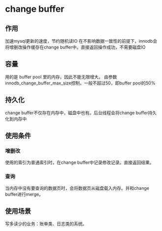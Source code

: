 # change buffer

## 作用
加速mysql更新的速度，节约随机读IO
在不影响数据一致性的前提下，innodb会将增删改操作缓存在change buffer中。直接返回操作成功，不需要磁盘IO

## 容量
用的是 buffer pool 里的内存，因此不能无限增大。
由参数innodb_change_buffer_max_size控制，一般不超过50，即buffer pool的50%

## 持久化
change buffer不仅存在内存中，磁盘中也有。后台线程会将change buffer持久化到内存中

## 使用条件

### 增删改
使用的索引为普通索引时，在change buffer中记录修改记录。直接返回结果。

### 查询
当内存中没有要查询的数据页时，会将数据页从磁盘载入内存。并和change buffer进行merge。

## 使用场景
写多读少的业务：账单类、日志类的系统。